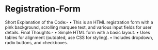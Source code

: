 # Registration-Form

Short Explanation of the Code:-
• This is an HTML registration form with a pink background, scrolling marquee text, and various input fields for user details.
Final Thoughts:-
• Simple HTML form with a basic layout.
• Uses tables for alignment (outdated, use CSS for styling).
• Includes dropdown, radio buttons, and checkboxes.
